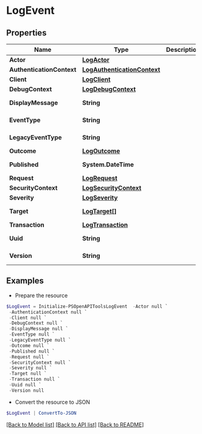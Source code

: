 # LogEvent
## Properties

Name | Type | Description | Notes
------------ | ------------- | ------------- | -------------
**Actor** | [**LogActor**](LogActor.md) |  | [optional] 
**AuthenticationContext** | [**LogAuthenticationContext**](LogAuthenticationContext.md) |  | [optional] 
**Client** | [**LogClient**](LogClient.md) |  | [optional] 
**DebugContext** | [**LogDebugContext**](LogDebugContext.md) |  | [optional] 
**DisplayMessage** | **String** |  | [optional] [readonly] 
**EventType** | **String** |  | [optional] [readonly] 
**LegacyEventType** | **String** |  | [optional] [readonly] 
**Outcome** | [**LogOutcome**](LogOutcome.md) |  | [optional] 
**Published** | **System.DateTime** |  | [optional] [readonly] 
**Request** | [**LogRequest**](LogRequest.md) |  | [optional] 
**SecurityContext** | [**LogSecurityContext**](LogSecurityContext.md) |  | [optional] 
**Severity** | [**LogSeverity**](LogSeverity.md) |  | [optional] 
**Target** | [**LogTarget[]**](LogTarget.md) |  | [optional] [readonly] 
**Transaction** | [**LogTransaction**](LogTransaction.md) |  | [optional] 
**Uuid** | **String** |  | [optional] [readonly] 
**Version** | **String** |  | [optional] [readonly] 

## Examples

- Prepare the resource
```powershell
$LogEvent = Initialize-PSOpenAPIToolsLogEvent  -Actor null `
 -AuthenticationContext null `
 -Client null `
 -DebugContext null `
 -DisplayMessage null `
 -EventType null `
 -LegacyEventType null `
 -Outcome null `
 -Published null `
 -Request null `
 -SecurityContext null `
 -Severity null `
 -Target null `
 -Transaction null `
 -Uuid null `
 -Version null
```

- Convert the resource to JSON
```powershell
$LogEvent | ConvertTo-JSON
```

[[Back to Model list]](../README.md#documentation-for-models) [[Back to API list]](../README.md#documentation-for-api-endpoints) [[Back to README]](../README.md)

